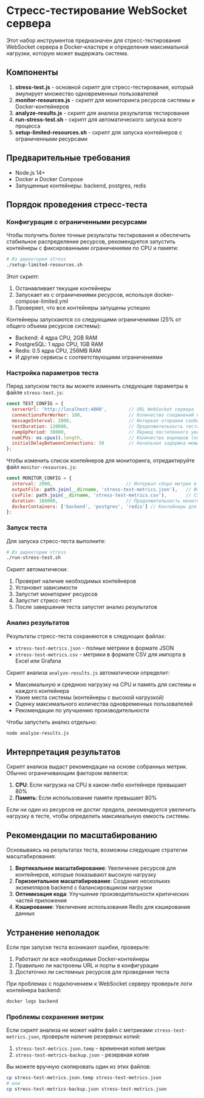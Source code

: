 # Стресс-тестирование WebSocket сервера

Этот набор инструментов предназначен для стресс-тестирования WebSocket сервера в Docker-кластере и определения максимальной нагрузки, которую может выдержать система.

## Компоненты

1. **stress-test.js** - основной скрипт для стресс-тестирования, который эмулирует множество одновременных пользователей
2. **monitor-resources.js** - скрипт для мониторинга ресурсов системы и Docker-контейнеров
3. **analyze-results.js** - скрипт для анализа результатов тестирования
4. **run-stress-test.sh** - скрипт для автоматического запуска всего процесса
5. **setup-limited-resources.sh** - скрипт для запуска контейнеров с ограниченными ресурсами

## Предварительные требования

- Node.js 14+ 
- Docker и Docker Compose
- Запущенные контейнеры: backend, postgres, redis

## Порядок проведения стресс-теста

### Конфигурация с ограниченными ресурсами

Чтобы получить более точные результаты тестирования и обеспечить стабильное распределение ресурсов, рекомендуется запустить контейнеры с фиксированными ограничениями по CPU и памяти:

```bash
# Из директории stress
./setup-limited-resources.sh
```

Этот скрипт:
1. Останавливает текущие контейнеры
2. Запускает их с ограничениями ресурсов, используя docker-compose-limited.yml
3. Проверяет, что все контейнеры запущены успешно

Контейнеры запускаются со следующими ограничениями (25% от общего объема ресурсов системы):
- Backend: 4 ядра CPU, 2GB RAM
- PostgreSQL: 1 ядро CPU, 1GB RAM
- Redis: 0.5 ядра CPU, 256MB RAM
- И другие сервисы с соответствующими ограничениями

### Настройка параметров теста

Перед запуском теста вы можете изменить следующие параметры в файле `stress-test.js`:

```javascript
const TEST_CONFIG = {
  serverUrl: 'http://localhost:4000',        // URL WebSocket сервера
  connectionsPerWorker: 100,                 // Количество соединений на каждый воркер
  messageInterval: 2000,                     // Интервал отправки сообщений в мс
  testDuration: 120000,                      // Продолжительность теста в мс
  rampUpPeriod: 30000,                       // Период постепенного увеличения нагрузки в мс
  numCPUs: os.cpus().length,                 // Количество воркеров (по умолчанию = количеству ядер CPU)
  initialDelayBetweenConnections: 50         // Начальная задержка между созданием соединений
};
```

Чтобы изменить список контейнеров для мониторинга, отредактируйте файл `monitor-resources.js`:

```javascript
const MONITOR_CONFIG = {
  interval: 2000,                           // Интервал сбора метрик в мс
  outputFile: path.join(__dirname, 'stress-test-metrics.json'),   // Файл для сохранения результатов
  csvFile: path.join(__dirname, 'stress-test-metrics.csv'),       // CSV файл для анализа
  duration: 180000,                         // Продолжительность мониторинга в мс
  dockerContainers: ['backend', 'postgres', 'redis'] // Контейнеры для мониторинга
};
```

### Запуск теста

Для запуска стресс-теста выполните:

```bash
# Из директории stress
./run-stress-test.sh
```

Скрипт автоматически:
1. Проверит наличие необходимых контейнеров
2. Установит зависимости
3. Запустит мониторинг ресурсов
4. Запустит стресс-тест
5. После завершения теста запустит анализ результатов

### Анализ результатов

Результаты стресс-теста сохраняются в следующих файлах:
- `stress-test-metrics.json` - полные метрики в формате JSON
- `stress-test-metrics.csv` - метрики в формате CSV для импорта в Excel или Grafana

Скрипт анализа `analyze-results.js` автоматически определит:
- Максимальную и среднюю нагрузку на CPU и память для системы и каждого контейнера
- Узкие места системы (контейнеры с высокой нагрузкой)
- Оценку максимального количества одновременных пользователей
- Рекомендации по улучшению производительности

Чтобы запустить анализ отдельно:

```bash
node analyze-results.js
```

## Интерпретация результатов

Скрипт анализа выдаст рекомендации на основе собранных метрик. Обычно ограничивающим фактором является:

1. **CPU**: Если нагрузка на CPU в каком-либо контейнере превышает 80%
2. **Память**: Если использование памяти превышает 80%

Если ни один из ресурсов не достиг предела, рекомендуется увеличить нагрузку в тесте, чтобы определить максимальную емкость системы.

## Рекомендации по масштабированию

Основываясь на результатах теста, возможны следующие стратегии масштабирования:

1. **Вертикальное масштабирование**: Увеличение ресурсов для контейнеров, которые показывают высокую нагрузку
2. **Горизонтальное масштабирование**: Создание нескольких экземпляров backend с балансировщиком нагрузки
3. **Оптимизация кода**: Улучшение производительности критических частей приложения
4. **Кэширование**: Увеличение использования Redis для кэширования данных

## Устранение неполадок

Если при запуске теста возникают ошибки, проверьте:

1. Работают ли все необходимые Docker-контейнеры
2. Правильно ли настроены URL и порты в конфигурации
3. Достаточно ли системных ресурсов для проведения теста

При проблемах с подключением к WebSocket серверу проверьте логи контейнера backend:

```bash
docker logs backend
```

### Проблемы сохранения метрик

Если скрипт анализа не может найти файл с метриками `stress-test-metrics.json`, проверьте наличие резервных копий:

1. `stress-test-metrics.json.temp` - временная копия метрик
2. `stress-test-metrics-backup.json` - резервная копия

Вы можете вручную скопировать один из этих файлов:

```bash
cp stress-test-metrics.json.temp stress-test-metrics.json
# или
cp stress-test-metrics-backup.json stress-test-metrics.json
``` 